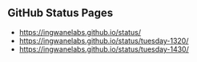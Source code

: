 ## GitHub Status Pages

- https://ingwanelabs.github.io/status/
- https://ingwanelabs.github.io/status/tuesday-1320/
- https://ingwanelabs.github.io/status/tuesday-1430/
